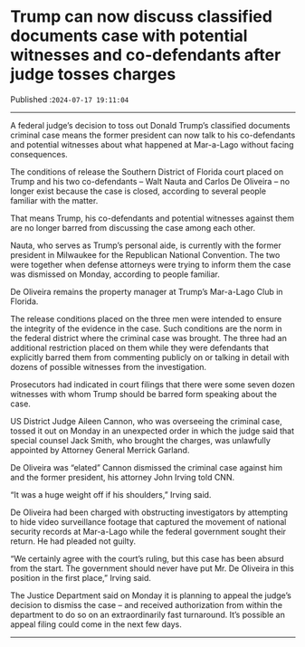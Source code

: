 # Trump can now discuss classified documents case with potential witnesses and co-defendants after judge tosses charges

Published :`2024-07-17 19:11:04`

---

A federal judge’s decision to toss out Donald Trump’s classified documents criminal case means the former president can now talk to his co-defendants and potential witnesses about what happened at Mar-a-Lago without facing consequences.

The conditions of release the Southern District of Florida court placed on Trump and his two co-defendants – Walt Nauta and Carlos De Oliveira – no longer exist because the case is closed, according to several people familiar with the matter.

That means Trump, his co-defendants and potential witnesses against them are no longer barred from discussing the case among each other.

Nauta, who serves as Trump’s personal aide, is currently with the former president in Milwaukee for the Republican National Convention. The two were together when defense attorneys were trying to inform them the case was dismissed on Monday, according to people familiar.

De Oliveira remains the property manager at Trump’s Mar-a-Lago Club in Florida.

The release conditions placed on the three men were intended to ensure the integrity of the evidence in the case. Such conditions are the norm in the federal district where the criminal case was brought. The three had an additional restriction placed on them while they were defendants that explicitly barred them from commenting publicly on or talking in detail with dozens of possible witnesses from the investigation.

Prosecutors had indicated in court filings that there were some seven dozen witnesses with whom Trump should be barred form speaking about the case.

US District Judge Aileen Cannon, who was overseeing the criminal case, tossed it out on Monday in an unexpected order in which the judge said that special counsel Jack Smith, who brought the charges, was unlawfully appointed by Attorney General Merrick Garland.

De Oliveira was “elated” Cannon dismissed the criminal case against him and the former president, his attorney John Irving told CNN.

“It was a huge weight off if his shoulders,” Irving said.

De Oliveira had been charged with obstructing investigators by attempting to hide video surveillance footage that captured the movement of national security records at Mar-a-Lago while the federal government sought their return. He had pleaded not guilty.

“We certainly agree with the court’s ruling, but this case has been absurd from the start. The government should never have put Mr. De Oliveira in this position in the first place,” Irving said.

The Justice Department said on Monday it is planning to appeal the judge’s decision to dismiss the case – and received authorization from within the department to do so on an extraordinarily fast turnaround. It’s possible an appeal filing could come in the next few days.

---

